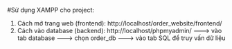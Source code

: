#Sử dụng XAMPP cho project:
1. Cách mở trang web (frontend): http://localhost/order_website/frontend/
2. Cách vào database (backend): http://localhost/phpmyadmin/ ---> vào tab database ---> chọn order_db ---> vào tab SQL để truy vấn dữ liệu
